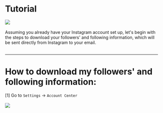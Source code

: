# Tutorial
<picture><img src="https://github.com/ndamatta/unfollowz/assets/105658793/ff980da6-a554-445f-acf9-0b86c7bb7217"></picture><br>
<br>
Assuming you already have your Instagram account set up, let's begin with the steps to download your followers' and following information, which will be sent directly from Instagram to your email.<br>
<br>
___
# How to download my followers' and following information:<br>
[1] Go to `Settings` -> `Account Center`<br>
<br>
<picture><img src="https://github.com/ndamatta/unfollowz/assets/105658793/f499011c-5f9b-4f0d-8c9b-2aced9ba90d2"></picture>

